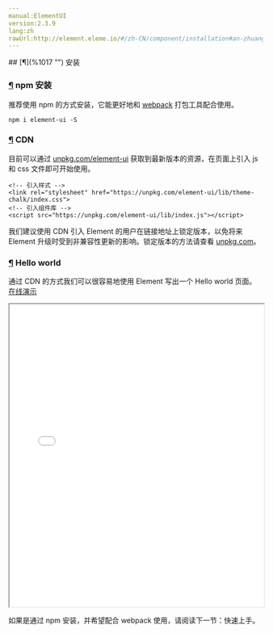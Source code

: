 ```yaml
---
manual:ElementUI
version:2.3.9
lang:zh
rawUrl:http://element.eleme.io/#/zh-CN/component/installation#an-zhuang
---
```


<section>
## [¶](%1017 "") 安装<a name="an-zhuang"></a>

### [¶](%1018 "") npm 安装<a name="npm-an-zhuang"></a>


推荐使用 npm 的方式安装，它能更好地和 [webpack](%1019 "") 打包工具配合使用。


```
npm i element-ui -S

```

### [¶](%1020 "") CDN<a name="cdn"></a>


目前可以通过 [unpkg.com/element-ui](%1021 "") 获取到最新版本的资源，在页面上引入 js 和 css 文件即可开始使用。


```
<!-- 引入样式 -->
<link rel="stylesheet" href="https://unpkg.com/element-ui/lib/theme-chalk/index.css">
<!-- 引入组件库 -->
<script src="https://unpkg.com/element-ui/lib/index.js"></script>

```


我们建议使用 CDN 引入 Element 的用户在链接地址上锁定版本，以免将来 Element 升级时受到非兼容性更新的影响。锁定版本的方法请查看 [unpkg.com](%1022 "")。



### [¶](%1023 "") Hello world<a name="hello-world"></a>


通过 CDN 的方式我们可以很容易地使用 Element 写出一个 Hello world 页面。[在线演示](%1024 "")

<iframe src='//jsfiddle.net/hzfpyvg6/1213/embedded/html,result/' width='100%' height='600'></iframe>

如果是通过 npm 安装，并希望配合 webpack 使用，请阅读下一节：快速上手。

</section>